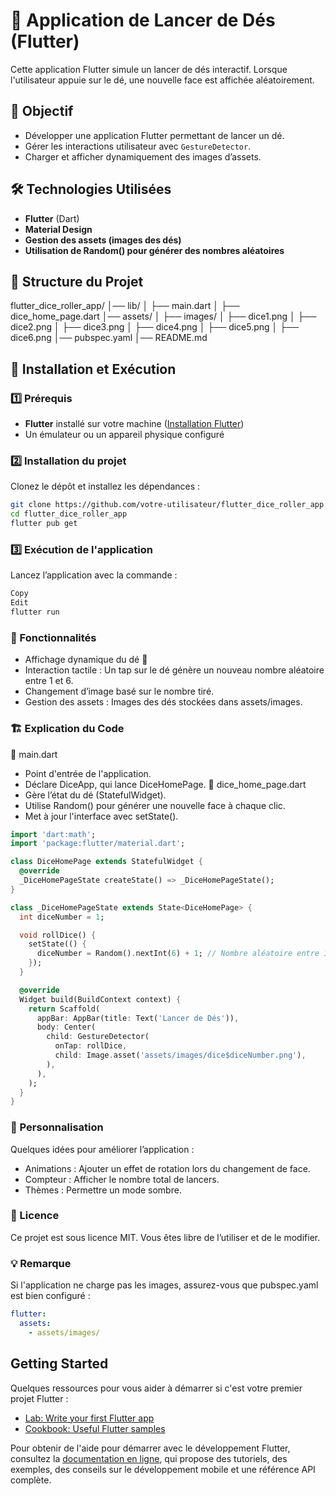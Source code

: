 # 🎲 Application de Lancer de Dés (Flutter)

Cette application Flutter simule un lancer de dés interactif. Lorsque l'utilisateur appuie sur le dé, une nouvelle face est affichée aléatoirement.

## 📌 Objectif

- Développer une application Flutter permettant de lancer un dé.
- Gérer les interactions utilisateur avec `GestureDetector`.
- Charger et afficher dynamiquement des images d’assets.

## 🛠️ Technologies Utilisées

- **Flutter** (Dart)
- **Material Design**
- **Gestion des assets (images des dés)**
- **Utilisation de Random() pour générer des nombres aléatoires**

## 📂 Structure du Projet

flutter_dice_roller_app/
│── lib/
│   ├── main.dart
│   ├── dice_home_page.dart
│── assets/
│   ├── images/
│       ├── dice1.png
│       ├── dice2.png
│       ├── dice3.png
│       ├── dice4.png
│       ├── dice5.png
│       ├── dice6.png
│── pubspec.yaml
│── README.md

## 🚀 Installation et Exécution

### 1️⃣ Prérequis
- **Flutter** installé sur votre machine ([Installation Flutter](https://flutter.dev/docs/get-started/install))
- Un émulateur ou un appareil physique configuré

### 2️⃣ Installation du projet
Clonez le dépôt et installez les dépendances :

```sh
git clone https://github.com/votre-utilisateur/flutter_dice_roller_app.git
cd flutter_dice_roller_app
flutter pub get
```

### 3️⃣ Exécution de l'application
Lancez l’application avec la commande :

```sh
Copy
Edit
flutter run
```

### 📜 Fonctionnalités
- Affichage dynamique du dé 🎲
- Interaction tactile : Un tap sur le dé génère un nouveau nombre aléatoire entre 1 et 6.
- Changement d’image basé sur le nombre tiré.
- Gestion des assets : Images des dés stockées dans assets/images.

### 🏗️ Explication du Code
🔹 main.dart
- Point d'entrée de l'application.
- Déclare DiceApp, qui lance DiceHomePage.
  🔹 dice_home_page.dart
- Gère l’état du dé (StatefulWidget).
- Utilise Random() pour générer une nouvelle face à chaque clic.
- Met à jour l'interface avec setState().

````dart
import 'dart:math';
import 'package:flutter/material.dart';

class DiceHomePage extends StatefulWidget {
  @override
  _DiceHomePageState createState() => _DiceHomePageState();
}

class _DiceHomePageState extends State<DiceHomePage> {
  int diceNumber = 1;

  void rollDice() {
    setState(() {
      diceNumber = Random().nextInt(6) + 1; // Nombre aléatoire entre 1 et 6
    });
  }

  @override
  Widget build(BuildContext context) {
    return Scaffold(
      appBar: AppBar(title: Text('Lancer de Dés')),
      body: Center(
        child: GestureDetector(
          onTap: rollDice,
          child: Image.asset('assets/images/dice$diceNumber.png'),
        ),
      ),
    );
  }
}
````

### 🎨 Personnalisation
Quelques idées pour améliorer l’application :
- Animations : Ajouter un effet de rotation lors du changement de face.
- Compteur : Afficher le nombre total de lancers.
- Thèmes : Permettre un mode sombre.

### 📝 Licence
Ce projet est sous licence MIT. Vous êtes libre de l’utiliser et de le modifier.

### 💡 Remarque
Si l'application ne charge pas les images, assurez-vous que pubspec.yaml est bien configuré :

````yaml
flutter:
  assets:
    - assets/images/
````




## Getting Started

Quelques ressources pour vous aider à démarrer si c'est votre premier projet Flutter :

- [Lab: Write your first Flutter app](https://docs.flutter.dev/get-started/codelab)
- [Cookbook: Useful Flutter samples](https://docs.flutter.dev/cookbook)

Pour obtenir de l'aide pour démarrer avec le développement Flutter, consultez 
la [documentation en ligne](https://docs.flutter.dev/), qui propose des tutoriels, 
des exemples, des conseils sur le développement mobile et une référence API complète.
